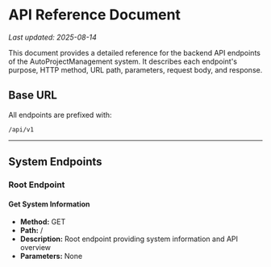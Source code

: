 # API Reference Document

*Last updated: 2025-08-14*

This document provides a detailed reference for the backend API endpoints of the AutoProjectManagement system. It describes each endpoint's purpose, HTTP method, URL path, parameters, request body, and response.

## Base URL

All endpoints are prefixed with:

```
/api/v1
```

---

## System Endpoints

### Root Endpoint

#### Get System Information
- **Method:** GET
- **Path:** /
- **Description:** Root endpoint providing system information and API overview
- **Parameters:** None
